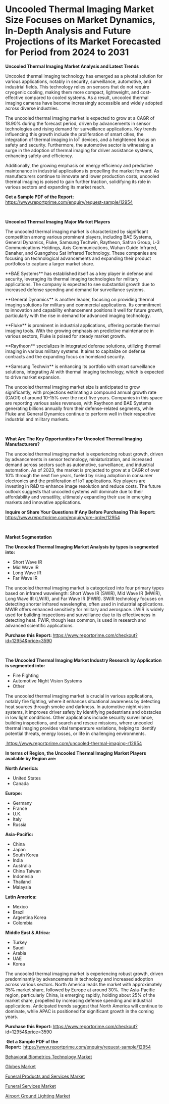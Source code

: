 <p><h1>Uncooled Thermal Imaging Market Size Focuses on Market Dynamics, In-Depth Analysis and Future Projections of its Market Forecasted for Period from 2024 to 2031</h1></p><p><strong>Uncooled Thermal Imaging Market Analysis and Latest Trends</strong></p>
<p><p>Uncooled thermal imaging technology has emerged as a pivotal solution for various applications, notably in security, surveillance, automotive, and industrial fields. This technology relies on sensors that do not require cryogenic cooling, making them more compact, lightweight, and cost-effective compared to cooled systems. As a result, uncooled thermal imaging cameras have become increasingly accessible and widely adopted across diverse industries.</p><p>The uncooled thermal imaging market is expected to grow at a CAGR of 18.90% during the forecast period, driven by advancements in sensor technologies and rising demand for surveillance applications. Key trends influencing this growth include the proliferation of smart cities, the integration of thermal imaging in IoT devices, and a heightened focus on safety and security. Furthermore, the automotive sector is witnessing a surge in the adoption of thermal imaging for driver assistance systems, enhancing safety and efficiency.</p><p>Additionally, the growing emphasis on energy efficiency and predictive maintenance in industrial applications is propelling the market forward. As manufacturers continue to innovate and lower production costs, uncooled thermal imaging is poised to gain further traction, solidifying its role in various sectors and expanding its market reach.</p></p>
<p><strong>Get a Sample PDF of the Report:&nbsp;</strong> <a href="https://www.reportprime.com/enquiry/request-sample/12954">https://www.reportprime.com/enquiry/request-sample/12954</a></p>
<p>&nbsp;</p>
<p><strong>Uncooled Thermal Imaging Major Market Players</strong></p>
<p><p>The uncooled thermal imaging market is characterized by significant competition among various prominent players, including BAE Systems, General Dynamics, Fluke, Samsung Techwin, Raytheon, Safran Group, L-3 Communications Holdings, Axis Communications, Wuhan Guide Infrared, Danaher, and Guangzhou Sat Infrared Technology. These companies are focusing on technological advancements and expanding their product portfolios to capture a larger market share.</p><p>**BAE Systems** has established itself as a key player in defense and security, leveraging its thermal imaging technologies for military applications. The company is expected to see substantial growth due to increased defense spending and demand for surveillance systems.</p><p>**General Dynamics** is another leader, focusing on providing thermal imaging solutions for military and commercial applications. Its commitment to innovation and capability enhancement positions it well for future growth, particularly with the rise in demand for advanced imaging technology.</p><p>**Fluke** is prominent in industrial applications, offering portable thermal imaging tools. With the growing emphasis on predictive maintenance in various sectors, Fluke is poised for steady market growth.</p><p>**Raytheon** specializes in integrated defense solutions, utilizing thermal imaging in various military systems. It aims to capitalize on defense contracts and the expanding focus on homeland security.</p><p>**Samsung Techwin** is enhancing its portfolio with smart surveillance solutions, integrating AI with thermal imaging technology, which is expected to drive market expansion.</p><p>The uncooled thermal imaging market size is anticipated to grow significantly, with projections estimating a compound annual growth rate (CAGR) of around 10-15% over the next five years. Companies in this space are reporting various sales revenues, with Raytheon and BAE Systems generating billions annually from their defense-related segments, while Fluke and General Dynamics continue to perform well in their respective industrial and military markets.</p></p>
<p>&nbsp;</p>
<p><strong>What Are The Key Opportunities For Uncooled Thermal Imaging Manufacturers?</strong></p>
<p><p>The uncooled thermal imaging market is experiencing robust growth, driven by advancements in sensor technology, miniaturization, and increased demand across sectors such as automotive, surveillance, and industrial automation. As of 2023, the market is projected to grow at a CAGR of over 10% through the next five years, fueled by rising adoption in consumer electronics and the proliferation of IoT applications. Key players are investing in R&D to enhance image resolution and reduce costs. The future outlook suggests that uncooled systems will dominate due to their affordability and versatility, ultimately expanding their use in emerging markets and innovative applications.</p></p>
<p><strong>Inquire or Share Your Questions If Any Before Purchasing This Report:</strong> <a href="https://www.reportprime.com/enquiry/pre-order/12954">https://www.reportprime.com/enquiry/pre-order/12954</a></p>
<p>&nbsp;</p>
<p><strong>Market Segmentation</strong></p>
<p><strong>The Uncooled Thermal Imaging Market Analysis by types is segmented into:</strong></p>
<p><ul><li>Short Wave IR</li><li>Mid Wave IR</li><li>Long Wave IR</li><li>Far Wave IR</li></ul></p>
<p><p>The uncooled thermal imaging market is categorized into four primary types based on infrared wavelength: Short Wave IR (SWIR), Mid Wave IR (MWIR), Long Wave IR (LWIR), and Far Wave IR (FWIR). SWIR technology focuses on detecting shorter infrared wavelengths, often used in industrial applications. MWIR offers enhanced sensitivity for military and aerospace. LWIR is widely used for building inspections and surveillance due to its effectiveness in detecting heat. FWIR, though less common, is used in research and advanced scientific applications.</p></p>
<p><strong>Purchase this Report:&nbsp;</strong><a href="https://www.reportprime.com/checkout?id=12954&price=3590">https://www.reportprime.com/checkout?id=12954&price=3590</a></p>
<p>&nbsp;</p>
<p><strong>The Uncooled Thermal Imaging Market Industry Research by Application is segmented into:</strong></p>
<p><ul><li>Fire Fighting</li><li>Automotive Night Vision Systems</li><li>Other</li></ul></p>
<p><p>The uncooled thermal imaging market is crucial in various applications, notably fire fighting, where it enhances situational awareness by detecting heat sources through smoke and darkness. In automotive night vision systems, it improves driver safety by identifying pedestrians and obstacles in low light conditions. Other applications include security surveillance, building inspections, and search and rescue missions, where uncooled thermal imaging provides vital temperature variations, helping to identify potential threats, energy losses, or life in challenging environments.</p></p>
<p><a href="https://www.reportprime.com/uncooled-thermal-imaging-r12954">&nbsp;https://www.reportprime.com/uncooled-thermal-imaging-r12954</a></p>
<p><strong>In terms of Region, the Uncooled Thermal Imaging Market Players available by Region are:</strong></p>
<p>
    <p> <strong> North America: </strong>
        <ul>
            <li>United States</li>
            <li>Canada</li>
        </ul>
        </p> 
    <p> <strong> Europe: </strong>
        <ul>
            <li>Germany</li>
            <li>France</li>
            <li>U.K.</li>
            <li>Italy</li>
            <li>Russia</li>
        </ul>
        </p> 
    <p> <strong> Asia-Pacific: </strong>
        <ul>
            <li>China</li>
            <li>Japan</li>
            <li>South Korea</li>
            <li>India</li>
            <li>Australia</li>
            <li>China Taiwan</li>
            <li>Indonesia</li>
            <li>Thailand</li>
            <li>Malaysia</li>
        </ul>
        </p> 
    <p> <strong> Latin America: </strong>
        <ul>
            <li>Mexico</li>
            <li>Brazil</li>
            <li>Argentina Korea</li>
            <li>Colombia</li>
        </ul>
        </p> 
    <p> <strong> Middle East & Africa: </strong>
        <ul>
            <li>Turkey</li>
            <li>Saudi</li>
            <li>Arabia</li>
            <li>UAE</li>
            <li>Korea</li>
        </ul>
    </p>
    </p>
<p><p>The uncooled thermal imaging market is experiencing robust growth, driven predominantly by advancements in technology and increased adoption across various sectors. North America leads the market with approximately 35% market share, followed by Europe at around 30%. The Asia-Pacific region, particularly China, is emerging rapidly, holding about 25% of the market share, propelled by increasing defense spending and industrial applications. Anticipated trends suggest that North America will continue to dominate, while APAC is positioned for significant growth in the coming years.</p></p>
<p><strong>Purchase this Report: </strong><a href="https://www.reportprime.com/checkout?id=12954&price=3590">https://www.reportprime.com/checkout?id=12954&price=3590</a></p>
<p>&nbsp;<strong>Get a Sample PDF of the Report:&nbsp;&nbsp;</strong><a href="https://www.reportprime.com/enquiry/request-sample/12954">https://www.reportprime.com/enquiry/request-sample/12954</a></p>
<p><strong></strong></p>
<p><p><a href="https://issuu.com/reportprime-2/docs/behavioral-biometrics-technology-ma_c5162dc29d6014">Behavioral Biometrics Technology Market</a></p><p><a href="https://medium.com/@mdalsohelmia44/an-in-depth-analysis-of-the-global-globes-market-scope-and-its-rapid-growing-4-1-e29d7a2d74d0">Globes Market</a></p><p><a href="https://www.linkedin.com/pulse/charting-future-comprehensive-analysis-global-funeral-products-kcwoe?trackingId=jR5MW8KbT0qrJZpaLdHGfQ%3D%3D">Funeral Products and Services Market</a></p><p><a href="https://www.linkedin.com/pulse/strategic-market-insights-navigating-global-funeral-services-8d6jf?trackingId=sb8rXjM%2BS5GoF74V4YBm9A%3D%3D">Funeral Services Market</a></p><p><a href="https://medium.com/@mdalsohelmia44/what-innovations-and-market-trends-are-shaping-the-airport-ground-lighting-market-d0b3e805d5ad">Airport Ground Lighting Market</a></p></p>